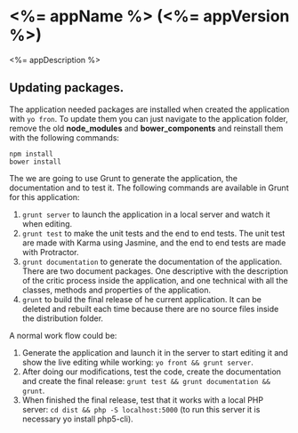 # <%= appName %> (<%= appVersion %>)

<%= appDescription %>

## Updating packages.

The application needed packages are installed when created the application with `yo fron`. To update them you can just navigate to the application folder, remove the old __node_modules__ and __bower_components__ and reinstall them with the following commands:

```
npm install
bower install
```

The we are going to use Grunt to generate the application, the documentation and to test it. The following commands are available in Grunt for this application:

1. `grunt server` to launch the application in a local server and watch it when editing.
2. `grunt test` to make the unit tests and the end to end tests. The unit test are made with Karma using Jasmine, and the end to end tests are made with Protractor.
3. `grunt documentation` to generate the documentation of the application. There are two document packages. One descriptive with the description of the critic process inside the application, and one technical with all the classes, methods and properties of the application.
4. `grunt` to build the final release of he current application. It can be deleted and rebuilt each time because there are no source files inside the distribution folder.

A normal work flow could be:

1. Generate the application and launch it in the server to start editing it and show the live editing while working: `yo front && grunt server`.
2. After doing our modifications, test the code, create the documentation and create the final release: `grunt test && grunt documentation && grunt`.
3. When finished the final release, test that it works with a local PHP server: `cd dist && php -S localhost:5000` (to run this server it is necessary yo install php5-cli).